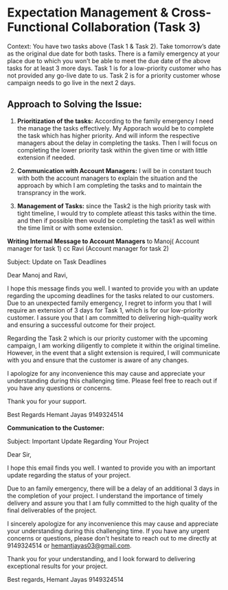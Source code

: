 # Expectation Management & Cross-Functional Collaboration (Task 3)

Context:
You have two tasks above (Task 1 & Task 2). Take tomorrow’s date as the original due date for
both tasks. There is a family emergency at your place due to which you won’t be able to meet
the due date of the above tasks for at least 3 more days. Task 1 is for a low-priority customer
who has not provided any go-live date to us. Task 2 is for a priority customer whose campaign
needs to go live in the next 2 days.


## Approach to Solving the Issue:

1. **Prioritization of the tasks:**  According to the family emergency I need the manage the tasks effectively. My Apporach would be to complete the task which has higher priority. And will inform the respective managers about the delay in completing the tasks. Then I will focus on completing the lower priority task within the given time or with little extension if needed.
  
2. **Communication with Account Managers:** I will be in constant touch with both the account managers to explain the situation and the approach by which I am completing the tasks and to maintain the transprancy in the work.

3. **Management of Tasks:** since the Task2 is the high priority task with tight timeline, I would try to complete atleast this tasks within the time.  and then if possible then would be completing the task1 as well within the time limit or with some extension.



**Writing Internal Message to Account Managers**
to Manoj( Account manager for task 1)
cc Ravi (Account manager for task 2)

Subject: Update on Task Deadlines

Dear Manoj and Ravi,

I hope this message finds you well. I wanted to provide you with an update regarding the upcoming deadlines for the tasks related to our customers.
Due to an unexpected family emergency, I regret to inform you that I will require an extension of 3 days for Task 1, which is for our low-priority customer. I assure you that I am committed to delivering high-quality work and ensuring a successful outcome for their project.

Regarding the Task 2 which is our priority customer with the upcoming campaign, I am working diligently to complete it within the original timeline. However, in the event that a slight extension is required, I will communicate with you and ensure that the customer is aware of any changes.

I apologize for any inconvenience this may cause and appreciate your understanding during this challenging time. Please feel free to reach out if you have any questions or concerns.

Thank you for your support.

Best Regards 
Hemant Jayas
9149324514




**Communication to the Customer:**

Subject: Important Update Regarding Your Project

Dear Sir, 

I hope this email finds you well. I wanted to provide you with an important update regarding the status of your project.

Due to an family emergency, there will be a delay of an additional 3 days in the completion of your project. I understand the importance of timely delivery and assure you that I am fully committed to the high quality of the final deliverables of the project.

I sincerely apologize for any inconvenience this may cause and appreciate your understanding during this challenging time. If you have any urgent concerns or questions, please don't hesitate to reach out to me directly at 9149324514 or hemantjayas03@gmail.com.

Thank you for your understanding, and I look forward to delivering exceptional results for your project.

Best regards,
Hemant Jayas
9149324514